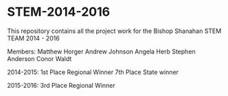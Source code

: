 # STEM-2014-2016

This repository contains all the project work for the Bishop Shanahan STEM TEAM 2014 - 2016

Members:
Matthew Horger
Andrew Johnson
Angela Herb
Stephen Anderson
Conor Waldt

2014-2015: 1st Place Regional Winner
           7th Place State winner
           
2015-2016: 3rd Place Regional Winner

